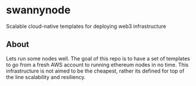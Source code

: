 # swannynode

Scalable cloud-native templates for deploying web3 infrastructure

## About

Lets run some nodes well. The goal of this repo is to have a set of templates to go from a fresh AWS account to running ethereum nodes in no time. This infrastructure is not aimed to be the cheapest, rather its defined for top of the line scalability and resiliency.
